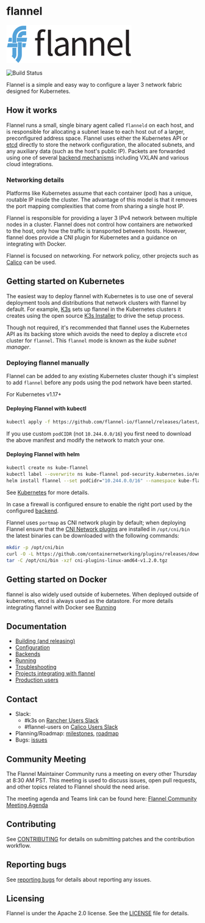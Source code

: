 # flannel

![flannel Logo](logos/flannel-horizontal-color.png)

![Build Status](https://github.com/flannel-io/flannel/actions/workflows/build.yaml/badge.svg?branch=master)

Flannel is a simple and easy way to configure a layer 3 network fabric designed for Kubernetes.

## How it works

Flannel runs a small, single binary agent called `flanneld` on each host, and is responsible for allocating a subnet lease to each host out of a larger, preconfigured address space.
Flannel uses either the Kubernetes API or [etcd][etcd] directly to store the network configuration, the allocated subnets, and any auxiliary data (such as the host's public IP).
Packets are forwarded using one of several [backend mechanisms][backends] including VXLAN and various cloud integrations.

### Networking details

Platforms like Kubernetes assume that each container (pod) has a unique, routable IP inside the cluster.
The advantage of this model is that it removes the port mapping complexities that come from sharing a single host IP.

Flannel is responsible for providing a layer 3 IPv4 network between multiple nodes in a cluster. Flannel does not control how containers are networked to the host, only how the traffic is transported between hosts. However, flannel does provide a CNI plugin for Kubernetes and a guidance on integrating with Docker.

Flannel is focused on networking. For network policy, other projects such as [Calico][calico] can be used.

## Getting started on Kubernetes

The easiest way to deploy flannel with Kubernetes is to use one of several deployment tools and distributions that network clusters with flannel by default. For example, [K3s][k3s] sets up flannel in the Kubernetes clusters it creates using the open source [K3s Installer][k3s-installer] to drive the setup process.

Though not required, it's recommended that flannel uses the Kubernetes API as its backing store which avoids the need to deploy a discrete `etcd` cluster for `flannel`. This `flannel` mode is known as the *kube subnet manager*.

### Deploying flannel manually

Flannel can be added to any existing Kubernetes cluster though it's simplest to add `flannel` before any pods using the pod network have been started.

For Kubernetes v1.17+

#### Deploying Flannel with kubectl

```bash
kubectl apply -f https://github.com/flannel-io/flannel/releases/latest/download/kube-flannel.yml
```

If you use custom `podCIDR` (not `10.244.0.0/16`) you first need to download the above manifest and modify the network to match your one.

#### Deploying Flannel with helm

```bash
kubectl create ns kube-flannel
kubectl label --overwrite ns kube-flannel pod-security.kubernetes.io/enforce=privileged
helm install flannel --set podCidr="10.244.0.0/16" --namespace kube-flannel https://github.com/flannel-io/flannel/releases/latest/download/flannel.tgz
```

See [Kubernetes](Documentation/kubernetes.md) for more details.

In case a firewall is configured ensure to enable the right port used by the configured [backend][backends].

Flannel uses `portmap` as CNI network plugin by default; when deploying Flannel ensure that the [CNI Network plugins][Network-plugins] are installed in `/opt/cni/bin` the latest binaries can be downloaded with the following commands:

```bash
mkdir -p /opt/cni/bin
curl -O -L https://github.com/containernetworking/plugins/releases/download/v1.2.0/cni-plugins-linux-amd64-v1.2.0.tgz
tar -C /opt/cni/bin -xzf cni-plugins-linux-amd64-v1.2.0.tgz
```

## Getting started on Docker

flannel is also widely used outside of kubernetes. When deployed outside of kubernetes, etcd is always used as the datastore. For more details integrating flannel with Docker see [Running](Documentation/running.md)

## Documentation

- [Building (and releasing)](Documentation/building.md)
- [Configuration](Documentation/configuration.md)
- [Backends](Documentation/backends.md)
- [Running](Documentation/running.md)
- [Troubleshooting](Documentation/troubleshooting.md)
- [Projects integrating with flannel](Documentation/integrations.md)
- [Production users](Documentation/production-users.md)

## Contact

- Slack:
  - #k3s on [Rancher Users Slack](https://slack.rancher.io)
  - #flannel-users on [Calico Users Slack](https://slack.projectcalico.org)
- Planning/Roadmap: [milestones][milestones], [roadmap][roadmap]
- Bugs: [issues][flannel-issues]

## Community Meeting

The Flannel Maintainer Community runs a meeting on every other Thursday at 8:30 AM PST. This meeting is used to discuss issues, open pull requests, and other topics related to Flannel should the need arise.

The meeting agenda and Teams link can be found here: [Flannel Community Meeting Agenda](https://docs.google.com/document/d/1kPMMFDhljWL8_CUZajrfL8Q9sdntd9vvUpe-UGhX5z8)

## Contributing

See [CONTRIBUTING][contributing] for details on submitting patches and the contribution workflow.

## Reporting bugs

See [reporting bugs][reporting] for details about reporting any issues.

## Licensing

Flannel is under the Apache 2.0 license. See the [LICENSE][license] file for details.

[calico]: http://www.projectcalico.org
[etcd]: https://go.etcd.io/etcd/v3
[contributing]: CONTRIBUTING.md
[license]: https://github.com/flannel-io/flannel/blob/master/LICENSE
[milestones]: https://github.com/flannel-io/flannel/milestones
[flannel-issues]: https://github.com/flannel-io/flannel/issues
[backends]: Documentation/backends.md
[roadmap]: https://github.com/kubernetes/kubernetes/milestones
[reporting]: Documentation/reporting_bugs.md
[k3s-installer]: https://github.com/k3s-io/k3s/#quick-start---install-script
[k3s]: https://k3s.io/
[Network-plugins]: https://github.com/containernetworking/plugins
